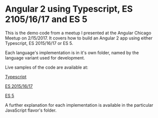 # Angular 2 using Typescript, ES 2105/16/17 and ES 5

This is the demo code from a meetup I presented at the Angular Chicago Meetup on 2/15/2017. It covers how to build an Angular 2 app using either Typescript, ES 2015/16/17 or ES 5.

Each language's implementation is in it's own folder, named by the language variant used for development.

Live samples of the code are available at:

[Typescript](http://ng02152017.ts.peteclodi.com)

[ES 2015/16/17](http://ng02152017.es2015.peteclodi.com)

[ES 5](http://ng02152017.es5.peteclodi.com)

A further explanation for each implementation is available in the particular JavaScript flavor's folder.
